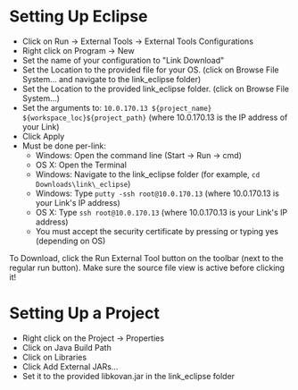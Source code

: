 Setting Up Eclipse
==================

* Click on Run -> External Tools -> External Tools Configurations
* Right click on Program -> New
* Set the name of your configuration to "Link Download"
* Set the Location to the provided file for your OS. (click on Browse File System... and navigate to the link\_eclipse folder)
* Set the Location to the provided link\_eclipse folder. (click on Browse File System...)
* Set the arguments to: `10.0.170.13 ${project_name} ${workspace_loc}${project_path}` (where 10.0.170.13 is the IP address of your Link)
* Click Apply
* Must be done per-link:
  - Windows: Open the command line (Start -> Run -> cmd)
  - OS X: Open the Terminal
  - Windows: Navigate to the link\_eclipse folder (for example, `cd Downloads\link\_eclipse`)
  - Windows: Type `putty -ssh root@10.0.170.13` (where 10.0.170.13 is your Link's IP address)
  - OS X: Type `ssh root@10.0.170.13` (where 10.0.170.13 is your Link's IP address)
  - You must accept the security certificate by pressing or typing yes (depending on OS)

To Download, click the Run External Tool button on the toolbar (next to the regular run button). Make sure the source file view is active before clicking it!

Setting Up a Project
====================

* Right click on the Project -> Properties
* Click on Java Build Path
* Click on Libraries
* Click Add External JARs...
* Set it to the provided libkovan.jar in the link\_eclipse folder